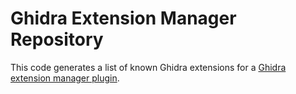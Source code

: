 # Ghidra Extension Manager Repository

This code generates a list of known Ghidra extensions for a [Ghidra extension manager plugin](https://github.com/antoniovazquezblanco/GhidraExtensionManager).
